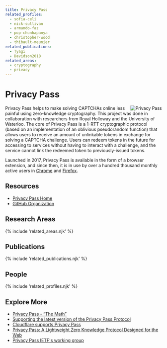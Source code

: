 ```yaml
---
title: Privacy Pass
related_profiles:
  - sofia-celi
  - nick-sullivan
  - armando-faz
  - pop-chunhapanya
  - christopher-wood
  - thibault-meunier
related_publications:
  - Tyagi
  - Davidson2018
related_areas:
  - cryptography
  - privacy
---
```


# Privacy Pass

<img src="https://blog.cloudflare.com/content/images/2017/11/DONF9cRWsAE3OZf-1-2.jpg" alt="Privacy Pass" align="right" />

Privacy Pass helps to make solving CAPTCHAs online less painful using zero-knowledge cryptography. This project was done in collaboration with researchers from Royal Holloway and the University of Waterloo. The core of Privacy Pass is a 1-RTT cryptographic protocol (based on an implementation of an oblivious pseudorandom function) that allows users to receive an amount of unlinkable tokens in exchange for solving a CAPTCHA challenge. Users can redeem tokens in the future for accessing to services without having to interact with a challenge, and the service cannot link the redeemed token to previously-issued tokens.

Launched in 2017, Privacy Pass is available in the form of a browser extension, and since then, it is in use by over a hundred thousand monthly active users in [Chrome](https://chrome.google.com/webstore/detail/privacy-pass/ajhmfdgkijocedmfjonnpjfojldioehi) and [Firefox](https://addons.mozilla.org/en-US/firefox/addon/privacy-pass/).

## Resources

* [Privacy Pass Home](https://privacypass.github.io/)
* [GitHub Organization](https://github.com/privacypass)


## Research Areas
{% include 'related_areas.njk' %}

## Publications
{% include 'related_publications.njk' %}

## People
{% include 'related_profiles.njk' %}

## Explore More
* [Privacy Pass - “The Math”](https://blog.cloudflare.com/privacy-pass-the-math/)
* [Supporting the latest version of the Privacy Pass Protocol](https://blog.cloudflare.com/supporting-the-latest-version-of-the-privacy-pass-protocol/)
* [Cloudflare supports Privacy Pass](https://blog.cloudflare.com/cloudflare-supports-privacy-pass/)
* [Privacy Pass: A Lightweight Zero Knowledge Protocol Designed for the Web](https://www.youtube.com/watch?v=HIqBJKnnHVk)
* [Privacy Pass IETF's working group](https://datatracker.ietf.org/wg/privacypass/about)
